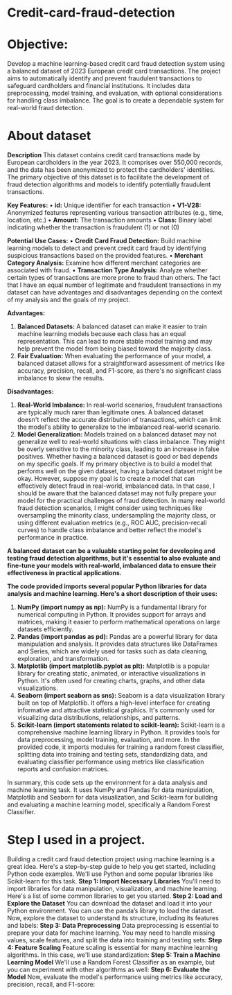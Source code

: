 # Credit-card-fraud-detection

# Objective:
Develop a machine learning-based credit card fraud detection system using a balanced dataset of 2023 European credit card transactions. The project aims to automatically identify and prevent fraudulent transactions to safeguard cardholders and financial institutions. It includes data preprocessing, model training, and evaluation, with optional considerations for handling class imbalance. The goal is to create a dependable system for real-world fraud detection.

# About dataset

**Description**
This dataset contains credit card transactions made by European cardholders in the year 2023. It comprises over 550,000 records, and the data has been anonymized to protect the cardholders' identities. The primary objective of this dataset is to facilitate the development of fraud detection algorithms and models to identify potentially fraudulent transactions.

**Key Features:**
•	**id:** Unique identifier for each transaction
•	**V1-V28:** Anonymized features representing various transaction attributes (e.g., time, location, etc.)
•	**Amount:** The transaction amounts
•	**Class:** Binary label indicating whether the transaction is fraudulent (1) or not (0)

**Potential Use Cases:**
•	**Credit Card Fraud Detection:** Build machine learning models to detect and prevent credit card fraud by identifying suspicious transactions based on the provided features.
•	**Merchant Category Analysis:** Examine how different merchant categories are associated with fraud.
•	**Transaction Type Analysis:** Analyze whether certain types of transactions are more prone to fraud than others.
The fact that I have an equal number of legitimate and fraudulent transactions in my dataset can have advantages and disadvantages depending on the context of my analysis and the goals of my project.

**Advantages:**
1.	**Balanced Datasets:** A balanced dataset can make it easier to train machine learning models because each class has an equal representation. This can lead to more stable model training and may help prevent the model from being biased toward the majority class.
2.	**Fair Evaluation:** When evaluating the performance of your model, a balanced dataset allows for a straightforward assessment of metrics like accuracy, precision, recall, and F1-score, as there's no significant class imbalance to skew the results.


**Disadvantages:**
1.	**Real-World Imbalance:** In real-world scenarios, fraudulent transactions are typically much rarer than legitimate ones. A balanced dataset doesn't reflect the accurate distribution of transactions, which can limit the model's ability to generalize to the imbalanced real-world scenario.
2.	**Model Generalization:** Models trained on a balanced dataset may not generalize well to real-world situations with class imbalance. They might be overly sensitive to the minority class, leading to an increase in false positives.
Whether having a balanced dataset is good or bad depends on my specific goals. If my primary objective is to build a model that performs well on the given dataset, having a balanced dataset might be okay. However, suppose my goal is to create a model that can effectively detect fraud in real-world, imbalanced data. In that case, I should be aware that the balanced dataset may not fully prepare your model for the practical challenges of fraud detection.
In many real-world fraud detection scenarios, I might consider using techniques like oversampling the minority class, undersampling the majority class, or using different evaluation metrics (e.g., ROC AUC, precision-recall curves) to handle class imbalance and better reflect the model's performance in practice.


**A balanced dataset can be a valuable starting point for developing and testing fraud detection algorithms, but it's essential to also evaluate and fine-tune your models with real-world, imbalanced data to ensure their effectiveness in practical applications.**


**The code provided imports several popular Python libraries for data analysis and machine learning. Here's a short description of their uses:**
1.	**NumPy (import numpy as np):** NumPy is a fundamental library for numerical computing in Python. It provides support for arrays and matrices, making it easier to perform mathematical operations on large datasets efficiently.
2.	**Pandas (import pandas as pd):** Pandas are a powerful library for data manipulation and analysis. It provides data structures like DataFrames and Series, which are widely used for tasks such as data cleaning, exploration, and transformation.
3.	**Matplotlib (import matplotlib.pyplot as plt):** Matplotlib is a popular library for creating static, animated, or interactive visualizations in Python. It's often used for creating charts, graphs, and other data visualizations.
4.	**Seaborn (import seaborn as sns):** Seaborn is a data visualization library built on top of Matplotlib. It offers a high-level interface for creating informative and attractive statistical graphics. It's commonly used for visualizing data distributions, relationships, and patterns.
5.	**Scikit-learn (import statements related to scikit-learn):** Scikit-learn is a comprehensive machine learning library in Python. It provides tools for data preprocessing, model training, evaluation, and more. In the provided code, it imports modules for training a random forest classifier, splitting data into training and testing sets, standardizing data, and evaluating classifier performance using metrics like classification reports and confusion matrices.
   
In summary, this code sets up the environment for a data analysis and machine learning task. It uses NumPy and Pandas for data manipulation, Matplotlib and Seaborn for data visualization, and Scikit-learn for building and evaluating a machine learning model, specifically a Random Forest Classifier.

# Step I used in a project.
Building a credit card fraud detection project using machine learning is a great idea. Here's a step-by-step guide to help you get started, including Python code examples. We'll use Python and some popular libraries like Scikit-learn for this task.
**Step 1: Import Necessary Libraries**
You'll need to import libraries for data manipulation, visualization, and machine learning. Here's a list of some common libraries to get you started.
**Step 2: Load and Explore the Dataset**
You can download the dataset and load it into your Python environment. You can use the panda’s library to load the dataset.
Now, explore the dataset to understand its structure, including its features and labels:
**Step 3: Data Preprocessing**
Data preprocessing is essential to prepare your data for machine learning. You may need to handle missing values, scale features, and split the data into training and testing sets:
**Step 4: Feature Scaling**
Feature scaling is essential for many machine learning algorithms. In this case, we'll use standardization:
**Step 5: Train a Machine Learning Model**
We'll use a Random Forest Classifier as an example, but you can experiment with other algorithms as well:
**Step 6: Evaluate the Model**
Now, evaluate the model's performance using metrics like accuracy, precision, recall, and F1-score:
